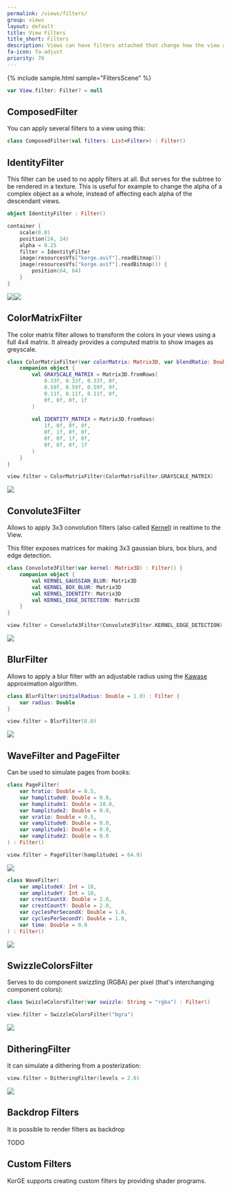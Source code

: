 ```yaml
---
permalink: /views/filters/
group: views
layout: default
title: View Filters
title_short: Filters
description: Views can have filters attached that change how the view and its children are displayed. 
fa-icon: fa-adjust
priority: 70
---
```


{% include sample.html sample="FiltersScene" %}

```kotlin
var View.filter: Filter? = null
```

## ComposedFilter

You can apply several filters to a view using this:

```kotlin
class ComposedFilter(val filters: List<Filter>) : Filter()
```

## IdentityFilter

This filter can be used to no apply filters at all. But serves for the subtree to be rendered in a texture.
This is useful for example to change the alpha of a complex object as a whole,
instead of affecting each alpha of the descendant views.

```kotlin
object IdentityFilter : Filter()
```

```kotlin
container {
	scale(0.8)
	position(24, 24)
	alpha = 0.25
	filter = IdentityFilter
	image(resourcesVfs["korge.avif"].readBitmap())
	image(resourcesVfs["korge.avif"].readBitmap()) {
		position(64, 64)
	}
}
```

<div style="display:flex;width:100%;max-width:100%;">
<img src="/i/filters/identity_complex_off.avif" style="max-width:50%;" />
<img src="/i/filters/identity_complex_on.avif" style="max-width:50%;" />
</div>

## ColorMatrixFilter

The color matrix filter allows to transform the colors in your views
using a full 4x4 matrix. It already provides a computed matrix to show images as greyscale.

```kotlin
class ColorMatrixFilter(var colorMatrix: Matrix3D, var blendRatio: Double) : Filter() {
    companion object {
        val GRAYSCALE_MATRIX = Matrix3D.fromRows(
            0.33f, 0.33f, 0.33f, 0f,
            0.59f, 0.59f, 0.59f, 0f,
            0.11f, 0.11f, 0.11f, 0f,
            0f, 0f, 0f, 1f
        )
        
        val IDENTITY_MATRIX = Matrix3D.fromRows(
            1f, 0f, 0f, 0f,
            0f, 1f, 0f, 0f,
            0f, 0f, 1f, 0f,
            0f, 0f, 0f, 1f
        )
    }
}
```

```kotlin
view.filter = ColorMatrixFilter(ColorMatrixFilter.GRAYSCALE_MATRIX)
```

![](/i/filters/color_matrix.avif)

## Convolute3Filter

Allows to apply 3x3 convolution filters (also called [Kernel](https://en.wikipedia.org/wiki/Kernel_(image_processing))) in realtime to the View.

This filter exposes matrices for making 3x3 gaussian blurs, box blurs, and edge detection.

```kotlin
class Convolute3Filter(var kernel: Matrix3D) : Filter() {
    companion object {
        val KERNEL_GAUSSIAN_BLUR: Matrix3D
        val KERNEL_BOX_BLUR: Matrix3D
        val KERNEL_IDENTITY: Matrix3D
        val KERNEL_EDGE_DETECTION: Matrix3D
    }
}
```

```kotlin
view.filter = Convolute3Filter(Convolute3Filter.KERNEL_EDGE_DETECTION)
```

![](/i/filters/edge_detection.avif)

## BlurFilter

Allows to apply a blur filter with an adjustable radius using the [Kawase](https://software.intel.com/content/www/us/en/develop/videos/improving-real-time-gpu-based-image-blur-algorithms-kawase-blur-and-moving-box-averages.html?language=es)
approximation algorithm.

```kotlin
class BlurFilter(initialRadius: Double = 1.0) : Filter {
    var radius: Double
}
```
```kotlin
view.filter = BlurFilter(8.0)
```

![](/i/filters/blur.avif)

## WaveFilter and PageFilter

Can be used to simulate pages from books:

```kotlin
class PageFilter(
    var hratio: Double = 0.5,
    var hamplitude0: Double = 0.0,
    var hamplitude1: Double = 10.0,
    var hamplitude2: Double = 0.0,
    var vratio: Double = 0.5,
    var vamplitude0: Double = 0.0,
    var vamplitude1: Double = 0.0,
    var vamplitude2: Double = 0.0
) : Filter()
```

```kotlin
view.filter = PageFilter(hamplitude1 = 64.0)
```

![](/i/filters/page.avif)

```kotlin
class WaveFilter(
    var amplitudeX: Int = 10,
    var amplitudeY: Int = 10,
    var crestCountX: Double = 2.0,
    var crestCountY: Double = 2.0,
    var cyclesPerSecondX: Double = 1.0,
    var cyclesPerSecondY: Double = 1.0,
    var time: Double = 0.0
) : Filter()
```

![](/i/filters/wave.avif)

## SwizzleColorsFilter

Serves to do component swizzling (RGBA) per pixel (that's interchanging component colors):

```kotlin
class SwizzleColorsFilter(var swizzle: String = "rgba") : Filter()
```

```kotlin
view.filter = SwizzleColorsFilter("bgra")
```

![](/i/filters/swizzle_color.avif)

## DitheringFilter

It can simulate a dithering from a posterization:

```kotlin
view.filter = DitheringFilter(levels = 2.0)
```

![](/i/filters/dithering_filter.avif)

## Backdrop Filters

It is possible to render filters as backdrop

TODO

## Custom Filters

KorGE supports creating custom filters by providing shader programs.
